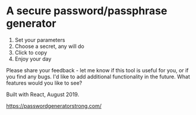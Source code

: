 # A secure password/passphrase generator

1. Set your parameters
2. Choose a secret, any will do
3. Click to copy
4. Enjoy your day

Please share your feedback - let me know if this tool is useful for you, or if you find any bugs. I'd like to add additional functionality in the future. What features would you like to see?

Built with React, August 2019.

https://passwordgeneratorstrong.com/
